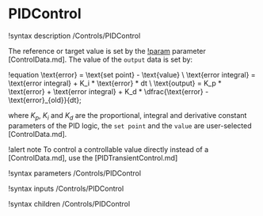 # PIDControl

!syntax description /Controls/PIDControl

The reference or target value is set by the [!param](/Controls/PIDControl/set_point) parameter [ControlData.md].
The value of the `output` data is set by:

!equation
\text{error} = \text{set point} - \text{value} \\
\text{error integral} = \text{error integral} + K_i * \text{error} * dt \\
\text{output} = K_p * \text{error} + \text{error integral} + K_d * \dfrac{\text{error} - \text{error}_{old}}{dt};

where $K_p$, $K_i$ and $K_d$ are the proportional, integral and derivative constant parameters of the PID logic,
the `set point` and the `value` are user-selected [ControlData.md].

!alert note
To control a controllable value directly instead of a [ControlData.md], use the [PIDTransientControl.md]

!syntax parameters /Controls/PIDControl

!syntax inputs /Controls/PIDControl

!syntax children /Controls/PIDControl
